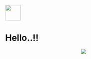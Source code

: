 <img src="https://media.giphy.com/media/hvRJCLFzcasrR4ia7z/giphy.gif" width="50px"> <h1>Hello..!!</h1>
<p align="center">
  <img src="https://readme-typing-svg.herokuapp.com?size=25&duration=4000&color=000000&center=true&vCenter=true&width=650&lines=Hi+👋,+I'm+Dipangshu+Dhar;A+Passionate+Web+Developer+💻;Building+Modern+Websites+🌐;Skilled+in+JavaScript,+Node.js,+Next.js;Loves+Clean+Code+and+UI/UX+✨" />
</p>
